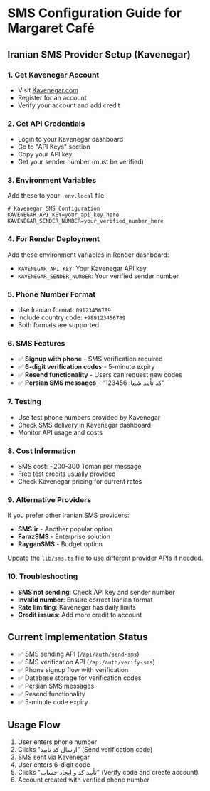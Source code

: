 # SMS Configuration Guide for Margaret Café

## Iranian SMS Provider Setup (Kavenegar)

### 1. Get Kavenegar Account
- Visit [Kavenegar.com](https://kavenegar.com)
- Register for an account
- Verify your account and add credit

### 2. Get API Credentials
- Login to your Kavenegar dashboard
- Go to "API Keys" section
- Copy your API key
- Get your sender number (must be verified)

### 3. Environment Variables
Add these to your `.env.local` file:

```env
# Kavenegar SMS Configuration
KAVENEGAR_API_KEY=your_api_key_here
KAVENEGAR_SENDER_NUMBER=your_verified_number_here
```

### 4. For Render Deployment
Add these environment variables in Render dashboard:
- `KAVENEGAR_API_KEY`: Your Kavenegar API key
- `KAVENEGAR_SENDER_NUMBER`: Your verified sender number

### 5. Phone Number Format
- Use Iranian format: `09123456789`
- Include country code: `+989123456789`
- Both formats are supported

### 6. SMS Features
- ✅ **Signup with phone** - SMS verification required
- ✅ **6-digit verification codes** - 5-minute expiry
- ✅ **Resend functionality** - Users can request new codes
- ✅ **Persian SMS messages** - "کد تأیید شما: 123456"

### 7. Testing
- Use test phone numbers provided by Kavenegar
- Check SMS delivery in Kavenegar dashboard
- Monitor API usage and costs

### 8. Cost Information
- SMS cost: ~200-300 Toman per message
- Free test credits usually provided
- Check Kavenegar pricing for current rates

### 9. Alternative Providers
If you prefer other Iranian SMS providers:
- **SMS.ir** - Another popular option
- **FarazSMS** - Enterprise solution
- **RayganSMS** - Budget option

Update the `lib/sms.ts` file to use different provider APIs if needed.

### 10. Troubleshooting
- **SMS not sending**: Check API key and sender number
- **Invalid number**: Ensure correct Iranian format
- **Rate limiting**: Kavenegar has daily limits
- **Credit issues**: Add more credit to account

## Current Implementation Status
- ✅ SMS sending API (`/api/auth/send-sms`)
- ✅ SMS verification API (`/api/auth/verify-sms`)
- ✅ Phone signup flow with verification
- ✅ Database storage for verification codes
- ✅ Persian SMS messages
- ✅ Resend functionality
- ✅ 5-minute code expiry

## Usage Flow
1. User enters phone number
2. Clicks "ارسال کد تأیید" (Send verification code)
3. SMS sent via Kavenegar
4. User enters 6-digit code
5. Clicks "تأیید کد و ایجاد حساب" (Verify code and create account)
6. Account created with verified phone number
